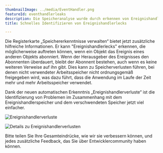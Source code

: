 ```yaml
---
thumbnailImage: ../media/EventHandler.png
featureId: eventhandlerleaks
description: Die Speicheranalyse wurde durch erkennen von Ereignishandlerlecks und verschwendeten Speicher leicht gemacht.
title: Schnelles Identifizieren von Ereignishandlerlecks

---
```



Die Registerkarte „Speichererkenntnisse verwalten“ bietet jetzt zusätzliche hilfreiche Informationen. Er kann "Ereignishandlerlecks" erkennen, die möglicherweise auftreten können, wenn ein Objekt das Ereignis eines anderen Objekts abonniert. Wenn der Herausgeber des Ereignisses den Abonnenten überdauert, bleibt der Abonnent bestehen, auch wenn es keine weiteren Verweise auf ihn gibt. Dies kann zu Speicherverlusten führen, bei denen nicht verwendeter Arbeitsspeicher nicht ordnungsgemäß freigegeben wird, was dazu führt, dass die Anwendung im Laufe der Zeit mehr und mehr Arbeitsspeicher verwendet.

Dank der neuen automatischen Erkenntnis „Ereignishandlerverluste“ ist die Identifizierung von Problemen im Zusammenhang mit dem Ereignishandlerspeicher und dem verschwendeten Speicher jetzt viel einfacher.

![Ereignishandlerverluste](../media/EventHandler.png "Ereignishandlerverluste")

![Details zu Ereignishandlerverlusten](../media/EventHandlerDetails.png "Details zu Ereignishandlerverlusten")

Bitte teilen Sie Ihre Gesamteindrücke, wie wir sie verbessern können, und jedes zusätzliche Feedback, das Sie über Entwicklercommunity [](https://developercommunity.visualstudio.com/VisualStudio)haben können.
